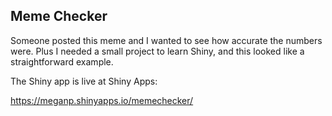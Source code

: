 ## Meme Checker

Someone posted this meme and I wanted to see how accurate the numbers were. Plus I needed a small project to learn Shiny, and this looked like a straightforward example. 

The Shiny app is live at Shiny Apps: 

https://meganp.shinyapps.io/memechecker/

